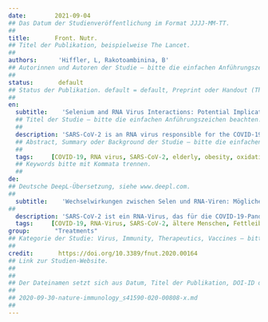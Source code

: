 ```yaml
---
date:        2021-09-04
## Das Datum der Studienveröffentlichung im Format JJJJ-MM-TT.
##
title:       Front. Nutr.
## Titel der Publikation, beispielweise The Lancet.
##
authors:      'Hiffler, L, Rakotoambinina, B'
## Autorinnen und Autoren der Studie – bitte die einfachen Anführungszeichen beachten!
##
status:       default
## Status der Publikation. default = default, Preprint oder Handout (Thesenpapier)
##
en:
  subtitle:    'Selenium and RNA Virus Interactions: Potential Implications for SARS-CoV-2 Infection (COVID-19)'
  ## Titel der Studie – bitte die einfachen Anführungszeichen beachten!
  ##
  description: 'SARS-CoV-2 is an RNA virus responsible for the COVID-19 pandemic that already claimed more than 340,000 lives worldwide as of May 23, 2020, the majority of which are elderly. Selenium (Se), a natural trace element, has a key and complex role in the immune system. It is well-documented that Se deficiency is associated with higher susceptibility to RNA viral infections and more severe disease outcome. In this article, we firstly present evidence on how Se deficiency promotes mutations, replication and virulence of RNA viruses. Next, we review how Se might be beneficial via restoration of host antioxidant capacity, reduction of apoptosis and endothelial cell damages as well as platelet aggregation. It also appears that low Se status is a common finding in conditions considered at risk of severe COVID-19, especially in the elderly. Finally, we present a rationale for Se use at different stages of COVID-19. Se has been overlooked but may have a significant place in COVID-19 spectrum management, particularly in vulnerable elderly, and might represent a game changer in the global response to COVID-19.'
  ## Abstract, Summary oder Background der Studie – bitte die einfachen Anführungszeichen beachten!
  ##
  tags:     [COVID-19, RNA virus, SARS-CoV-2, elderly, obesity, oxidative stress, selenium, thioredoxin reductase]
  ## Keywords bitte mit Kommata trennen.
  ##
de: 
## Deutsche DeepL-Übersetzung, siehe www.deepl.com.
##
  subtitle:    'Wechselwirkungen zwischen Selen und RNA-Viren: Mögliche Auswirkungen auf die SARS-CoV-2-Infektion (COVID-19)'
##
  description: 'SARS-CoV-2 ist ein RNA-Virus, das für die COVID-19-Pandemie verantwortlich ist, die bis zum 23. Mai 2020 weltweit bereits mehr als 340.000 Todesopfer gefordert hat, von denen die meisten ältere Menschen sind. Selen (Se), ein natürliches Spurenelement, spielt eine wichtige und komplexe Rolle für das Immunsystem. Es ist gut dokumentiert, dass Se-Mangel mit einer höheren Anfälligkeit für RNA-Virusinfektionen und einem schwereren Krankheitsverlauf verbunden ist. In diesem Artikel präsentieren wir zunächst Belege dafür, wie Se-Mangel Mutationen, Replikation und Virulenz von RNA-Viren fördert. Anschließend wird untersucht, wie Se durch die Wiederherstellung der antioxidativen Kapazität des Wirts, die Verringerung der Apoptose und der Schädigung der Endothelzellen sowie der Thrombozytenaggregation von Nutzen sein könnte. Es zeigt sich auch, dass ein niedriger Se-Status ein häufiger Befund bei Erkrankungen ist, die als Risiko für schwere COVID-19 gelten, insbesondere bei älteren Menschen. Schließlich stellen wir eine Begründung für den Einsatz von Se in verschiedenen Stadien von COVID-19 vor. Se wurde bisher übersehen, könnte aber einen wichtigen Platz im Management des COVID-19-Spektrums einnehmen, insbesondere bei gefährdeten älteren Menschen, und könnte einen Wendepunkt in der globalen Antwort auf COVID-19 darstellen.'
  tags:     [COVID-19, RNA-Virus, SARS-CoV-2, ältere Menschen, Fettleibigkeit, oxidativer Stress, Selen, Thioredoxin-Reduktase]
group:       "Treatments"
## Kategorie der Studie: Virus, Immunity, Therapeutics, Vaccines – bitte die Anführungszeichen beachten!
##
credit:       https://doi.org/10.3389/fnut.2020.00164
## Link zur Studien-Website.
##
##
## Der Dateinamen setzt sich aus Datum, Titel der Publikation, DOI-ID der Studie (nach dem letzten Slash) und der Dateiendung zusammen. Bitte den Unterstrich vor der DOI-ID beachten!
##
## 2020-09-30-nature-immunology_s41590-020-00808-x.md
##
---
```

<object data="{{ page.link }}" style='height:calc(100vh - 400px); width: 100%' type='application/pdf'></object>
